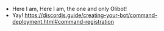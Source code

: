 - Here I am, Here I am, the one and only Olibot!
- Yay!
https://discordjs.guide/creating-your-bot/command-deployment.html#command-registration
